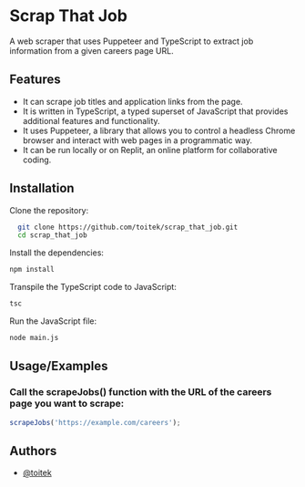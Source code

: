 
# Scrap That Job
A web scraper that uses Puppeteer and TypeScript to extract job information from a given careers page URL.


## Features

- It can scrape job titles and application links from the page.
- It is written in TypeScript, a typed superset of JavaScript that provides additional features and functionality.
- It uses Puppeteer, a library that allows you to control a headless Chrome browser and interact with web pages in a programmatic way.
- It can be run locally or on Replit, an online platform for collaborative coding.


 


## Installation

Clone the repository:

```bash
  git clone https://github.com/toitek/scrap_that_job.git
  cd scrap_that_job
```
Install the dependencies:

```bash
npm install

```

Transpile the TypeScript code to JavaScript:

```bash
tsc

```

Run the JavaScript file:
```bash
node main.js

```





    
## Usage/Examples

### Call the scrapeJobs() function with the URL of the careers page you want to scrape:

```javascript
scrapeJobs('https://example.com/careers');

```


## Authors

- [@toitek](https://www.github.com/toitek)

